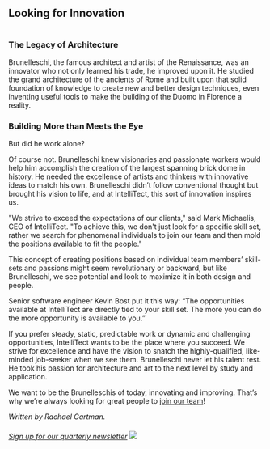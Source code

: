 

## Looking for Innovation
#
### The Legacy of Architecture

Brunelleschi, the famous architect and artist of the Renaissance, was an innovator who not only learned his trade, he improved upon it. He studied the grand architecture of the ancients of Rome and built upon that solid foundation of knowledge to create new and better design techniques, even inventing useful tools to make the building of the Duomo in Florence a reality.

### Building More than Meets the Eye

But did he work alone?

Of course not. Brunelleschi knew visionaries and passionate workers would help him accomplish the creation of the largest spanning brick dome in history. He needed the excellence of artists and thinkers with innovative ideas to match his own. Brunelleschi didn’t follow conventional thought but brought his vision to life, and at IntelliTect, this sort of innovation inspires us.

"We strive to exceed the expectations of our clients," said Mark Michaelis, CEO of IntelliTect. "To achieve this, we don't just look for a specific skill set, rather we search for phenomenal individuals to join our team and then mold the positions available to fit the people."



This concept of creating positions based on individual team members’ skill-sets and passions might seem revolutionary or backward, but like Brunelleschi, we see potential and look to maximize it in both design and people.

Senior software engineer Kevin Bost put it this way: “The opportunities available at IntelliTect are directly tied to your skill set. The more you can do the more opportunity is available to you.”

If you prefer steady, static, predictable work or dynamic and challenging opportunities, IntelliTect wants to be the place where you succeed. We strive for excellence and have the vision to snatch the highly-qualified, like-minded job-seeker when we see them. Brunelleschi never let his talent rest. He took his passion for architecture and art to the next level by study and application.

We want to be the Brunelleschis of today, innovating and improving. That’s why we’re always looking for great people to [join our team](/join-our-team/)!

_Written by Rachael Gartman._

###### [Sign up for our quarterly newsletter](https://bit.ly/2Nhro9T) [![](https://intellitect.com/wp-content/uploads/2017/07/Click-here-to-sign-up-1-300x69.jpg)](https://bit.ly/2Nhro9T "Innovation Through the Ages")
